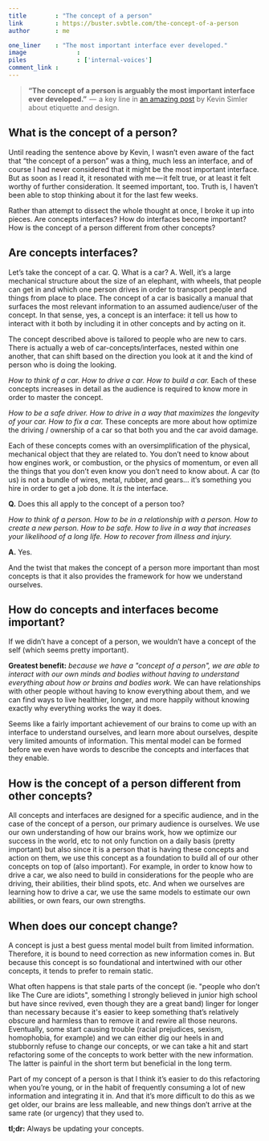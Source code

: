 ```yaml
---
title        : "The concept of a person"
link         : https://buster.svbtle.com/the-concept-of-a-person
author       : me

one_liner    : "The most important interface ever developed."
image			   : 
piles			   : ['internal-voices']
comment_link : 
---
```


> **“The concept of a person is arguably the most important interface ever developed.”**  —  a key line in [an amazing post](http://kevinsimler.quora.com/UX-and-the-Civilizing-Process) by Kevin Simler about etiquette and design.

## What is the concept of a person?

Until reading the sentence above by Kevin, I wasn’t even aware of the fact that “the concept of a person” was a thing, much less an interface, and of course I had never considered that it might be the most important interface. But as soon as I read it, it resonated with me — it felt true, or at least it felt worthy of further consideration. It seemed important, too. Truth is, I haven’t been able to stop thinking about it for the last few weeks.

Rather than attempt to dissect the whole thought at once, I broke it up into pieces. Are concepts interfaces? How do interfaces become important? How is the concept of a person different from other concepts?

## Are concepts interfaces?

Let’s take the concept of a car. Q. What is a car? A. Well, it’s a large mechanical structure about the size of an elephant, with wheels, that people can get in and which one person drives in order to transport people and things from place to place. The concept of a car is basically a manual that surfaces the most relevant information to an assumed audience/user of the concept. In that sense, yes, a concept is an interface: it tell us how to interact with it both by including it in other concepts and by acting on it.

The concept described above is tailored to people who are new to cars. There is actually a web of car-concepts/interfaces, nested within one another, that can shift based on the direction you look at it and the kind of person who is doing the looking.

*How to think of a car. How to drive a car. How to build a car.* Each of these concepts increases in detail as the audience is required to know more in order to master the concept.

*How to be a safe driver. How to drive in a way that maximizes the longevity of your car. How to fix a car.* These concepts are more about how optimize the driving / ownership of a car so that both you and the car avoid damage.

Each of these concepts comes with an oversimplification of the physical, mechanical object that they are related to. You don’t need to know about how engines work, or combustion, or the physics of momentum, or even all the things that you don’t even know you don’t need to know about. A car (to us) is not a bundle of wires, metal, rubber, and gears… it’s something you hire in order to get a job done. It *is* the interface.

**Q.** Does this all apply to the concept of a person too?

*How to think of a person. How to be in a relationship with a person. How to create a new person. How to be safe. How to live in a way that increases your likelihood of a long life. How to recover from illness and injury.* 

**A.** Yes.

And the twist that makes the concept of a person more important than most concepts is that it also provides the framework for how we understand ourselves.

## How do concepts and interfaces become important?

If we didn’t have a concept of a person, we wouldn’t have a concept of the self (which seems pretty important).

**Greatest benefit:** *because we have a "concept of a person", we are able to interact with our own minds and bodies without having to understand everything about how or brains and bodies work.* We can have relationships with other people without having to know everything about them, and we can find ways to live healthier, longer, and more happily without knowing exactly why everything works the way it does.

Seems like a fairly important achievement of our brains to come up with an interface to understand ourselves, and learn more about ourselves, despite very limited amounts of information. This mental model can be formed before we even have words to describe the concepts and interfaces that they enable.

## How is the concept of a person different from other concepts?

All concepts and interfaces are designed for a specific audience, and in the case of the concept of a person, our primary audience is ourselves. We use our own understanding of how our brains work, how we optimize our success in the world, etc to not only function on a daily basis (pretty important) but also since it is a person that is having these concepts and action on them, we use this concept as a foundation to build all of our other concepts on top of (also important). For example, in order to know how to drive a car, we also need to build in considerations for the people who are driving, their abilities, their blind spots, etc. And when we ourselves are learning how to drive a car, we use the same models to estimate our own abilities, or own fears, our own strengths.

## When does our concept change?

A concept is just a best guess mental model built from limited information. Therefore, it is bound to need correction as new information comes in. But because this concept is so foundational and intertwined with our other concepts, it tends to prefer to remain static.

What often happens is that stale parts of the concept (ie. "people who don’t like The Cure are idiots", something I strongly believed in junior high school but have since revived, even though they are a great band) linger for longer than necessary because it's easier to keep something that’s relatively obscure and harmless than to remove it and rewire all those neurons. Eventually, some start causing trouble (racial prejudices, sexism, homophobia, for example) and we can either dig our heels in and stubbornly refuse to change our concepts, or we can take a hit and start refactoring some of the concepts to work better with the new information. The latter is painful in the short term but beneficial in the long term.

Part of my concept of a person is that I think it’s easier to do this refactoring when you’re young, or in the habit of frequently consuming a lot of new information and integrating it in. And that it’s more difficult to do this as we get older, our brains are less malleable, and new things don’t arrive at the same rate (or urgency) that they used to.

**tl;dr:** Always be updating your concepts.